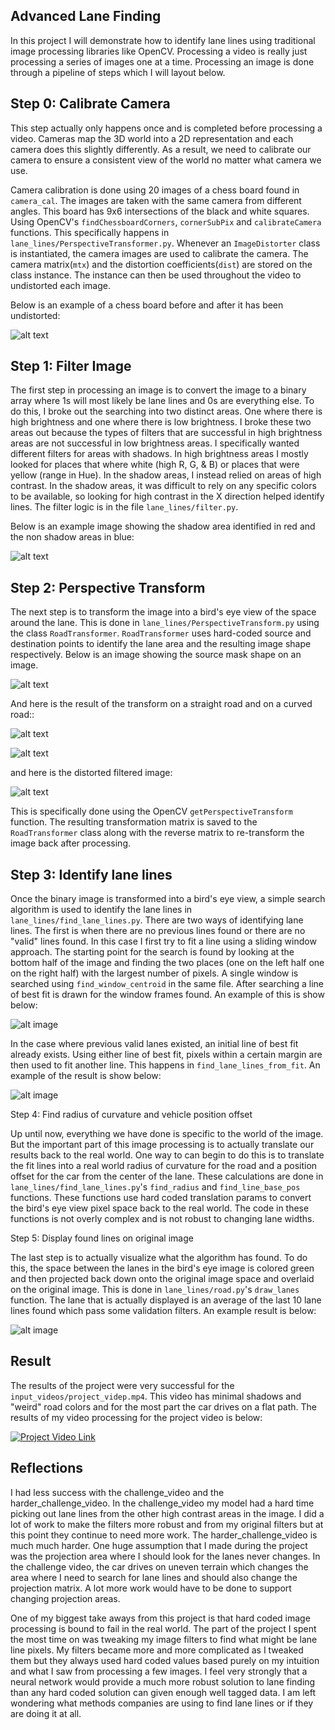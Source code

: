 ## Advanced Lane Finding

In this project I will demonstrate how to identify lane lines using traditional image processing libraries like OpenCV. Processing a video is really just processing a series of images one at a time. Processing an image is done through a pipeline of steps which I will layout below. 

[//]: # (Image References)

[image1]: ./output_images/calibrated_board.png "Calibration Board Image"
[image2]: ./output_images/filter_threshold.png "Filter Threshold Image"
[image3]: ./output_images/image_mask.png "Image Mask Image"
[image4]: ./output_images/lane_lines_from_fit_line.png "Lane Lines From Fit Line Image"
[image5]: ./output_images/lane_lines_identified.png "Lane Lines Identified Image"
[image6]: ./output_images/orig_distored_filtered.png "Original Distorted And Filtered Image"
[image7]: ./output_images/warped_road_curved.png "Warped Road Curved Image"
[image8]: ./output_images/warped_road_straight.png "Warped Road Straight"
[image9]: ./output_images/found_lanes_displayed.png "Found Lanes"

## Step 0: Calibrate Camera

This step actually only happens once and is completed before processing a video. Cameras map the 3D world into a 2D representation and each camera does this slightly differently. As a result, we need to calibrate our camera to ensure a consistent view of the world no matter what camera we use. 

Camera calibration is done using 20 images of a chess board found in `camera_cal`. The images are taken with the same camera from different angles. This board has 9x6 intersections of the black and white squares. Using OpenCV's `findChessboardCorners`, `cornerSubPix` and `calibrateCamera` functions. This specifically happens in `lane_lines/PerspectiveTransformer.py`. Whenever an `ImageDistorter` class is instantiated, the camera images are used to calibrate the camera. The camera matrix(`mtx`) and the distortion coefficients(`dist`) are stored on the class instance. The instance can then be used throughout the video to undistorted each image.

Below is an example of a chess board before and after it has been undistorted:

![alt text][image1]

## Step 1: Filter Image

The first step in processing an image is to convert the image to a binary array where 1s will most likely be lane lines and 0s are everything else. To do this, I broke out the searching into two distinct areas. One where there is high brightness and one where there is low brightness. I broke these two areas out because the types of filters that are successful in high brightness areas are not successful in low brightness areas. I specifically wanted different filters for areas with shadows. In high brightness areas I mostly looked for places that where white (high R, G, & B) or places that were yellow (range in Hue). In the shadow areas, I instead relied on areas of high contrast. In the shadow areas, it was difficult to rely on any specific colors to be available, so looking for high contrast in the X direction helped identify lines. The filter logic is in the file `lane_lines/filter.py`.

Below is an example image showing the shadow area identified in red and the non shadow areas in blue:

![alt text][image2]

## Step 2: Perspective Transform

The next step is to transform the image into a bird's eye view of the space around the lane. This is done in `lane_lines/PerspectiveTransform.py` using the class `RoadTransformer`. `RoadTransformer` uses hard-coded source and destination points to identify the lane area and the resulting image shape respectively. Below is an image showing the source mask shape on an image.

![alt text][image3]

And here is the result of the transform on a straight road and on a curved road::

![alt text][image8]

![alt text][image7]

and here is the distorted filtered image:

![alt text][image6]

This is specifically done using the OpenCV `getPerspectiveTransform` function. The resulting transformation matrix is saved to the `RoadTransformer` class along with the reverse matrix to re-transform the image back after processing. 

## Step 3: Identify lane lines

Once the binary image is transformed into a bird's eye view, a simple search algorithm is used to identify the lane lines in `lane_lines/find_lane_lines.py`. There are two ways of identifying lane lines. The first is when there are no previous lines found or there are no "valid" lines found. In this case I first try to fit a line using a sliding window approach. The starting point for the search is found by looking at the bottom half of the image and finding the two places (one on the left half one on the right half) with the largest number of pixels. A single window is searched using `find_window_centroid` in the same file. After searching a line of best fit is drawn for the window frames found. An example of this is show below:

![alt image][image5]

In the case where previous valid lanes existed, an initial line of best fit already exists. Using either line of best fit, pixels within a certain margin are then used to fit another line. This happens in `find_lane_lines_from_fit`. An example of the result is show below:

![alt image][image4]

Step 4: Find radius of curvature and vehicle position offset

Up until now, everything we have done is specific to the world of the image. But the important part of this image processing is to actually translate our results back to the real world. One way to can begin to do this is to translate the fit lines into a real world radius of curvature for the road and a position offset for the car from the center of the lane. These calculations are done in `lane_lines/find_lane_lines.py`'s `find_radius` and `find_line_base_pos` functions. These functions use hard coded translation params to convert the bird's eye view pixel space back to the real world. The code in these functions is not overly complex and is not robust to changing lane widths. 

Step 5: Display found lines on original image

The last step is to actually visualize what the algorithm has found. To do this, the space between the lanes in the bird's eye image is colored green and then projected back down onto the original image space and overlaid on the original image. This is done in `lane_lines/road.py`'s `draw_lanes` function. The lane that is actually displayed is an average of the last 10 lane lines found which pass some validation filters. An example result is below:

![alt image][image9]

## Result

The results of the project were very successful for the `input_videos/project_videp.mp4`. This video has minimal shadows and "weird" road colors and for the most part the car drives on a flat path. The results of my video processing for the project video is below:

[![Project Video Link](https://j.gifs.com/48POKJ.gif)](https://www.youtube.com/watch?v=ZgH3jF_Bwgs)

## Reflections

I had less success with the challenge_video and the harder_challenge_video. In the challenge_video my model had a hard time picking out lane lines from the other high contrast areas in the image. I did a lot of work to make the filters more robust and from my original filters but at this point they continue to need more work. The harder_challenge_video is much much harder. One huge assumption that I made during the project was the projection area where I should look for the lanes never changes. In the challenge video, the car drives on uneven terrain which changes the area where I need to search for lane lines and should also change the projection matrix. A lot more work would have to be done to support changing projection areas. 

One of my biggest take aways from this project is that hard coded image processing is bound to fail in the real world. The part of the project I spent the most time on was tweaking my image filters to find what might be lane line pixels. My filters became more and more complicated as I tweaked them but they always used hard coded values based purely on my intuition and what I saw from processing a few images. I feel very strongly that a neural network would provide a much more robust solution to lane finding than any hard coded solution can given enough well tagged data. I am left wondering what methods companies are using to find lane lines or if they are doing it at all. 
